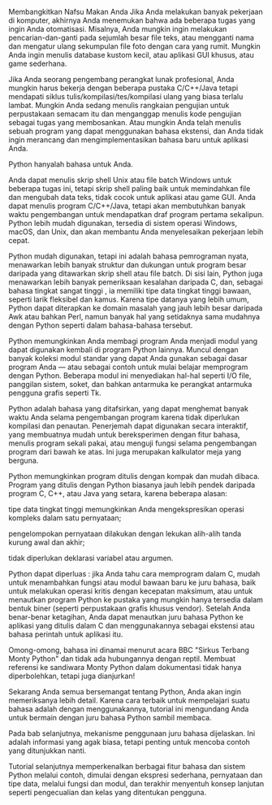 Membangkitkan Nafsu Makan Anda 
Jika Anda melakukan banyak pekerjaan di komputer, akhirnya Anda menemukan bahwa ada beberapa tugas yang ingin Anda otomatisasi. Misalnya, Anda mungkin ingin melakukan pencarian-dan-ganti pada sejumlah besar file teks, atau mengganti nama dan mengatur ulang sekumpulan file foto dengan cara yang rumit. Mungkin Anda ingin menulis database kustom kecil, atau aplikasi GUI khusus, atau game sederhana.

Jika Anda seorang pengembang perangkat lunak profesional, Anda mungkin harus bekerja dengan beberapa pustaka C/C++/Java tetapi mendapati siklus tulis/kompilasi/tes/kompilasi ulang yang biasa terlalu lambat. Mungkin Anda sedang menulis rangkaian pengujian untuk perpustakaan semacam itu dan menganggap menulis kode pengujian sebagai tugas yang membosankan. Atau mungkin Anda telah menulis sebuah program yang dapat menggunakan bahasa ekstensi, dan Anda tidak ingin merancang dan mengimplementasikan bahasa baru untuk aplikasi Anda.

Python hanyalah bahasa untuk Anda.

Anda dapat menulis skrip shell Unix atau file batch Windows untuk beberapa tugas ini, tetapi skrip shell paling baik untuk memindahkan file dan mengubah data teks, tidak cocok untuk aplikasi atau game GUI. Anda dapat menulis program C/C++/Java, tetapi akan membutuhkan banyak waktu pengembangan untuk mendapatkan draf program pertama sekalipun. Python lebih mudah digunakan, tersedia di sistem operasi Windows, macOS, dan Unix, dan akan membantu Anda menyelesaikan pekerjaan lebih cepat.

Python mudah digunakan, tetapi ini adalah bahasa pemrograman nyata, menawarkan lebih banyak struktur dan dukungan untuk program besar daripada yang ditawarkan skrip shell atau file batch. Di sisi lain, Python juga menawarkan lebih banyak pemeriksaan kesalahan daripada C, dan, sebagai bahasa tingkat sangat tinggi , ia memiliki tipe data tingkat tinggi bawaan, seperti larik fleksibel dan kamus. Karena tipe datanya yang lebih umum, Python dapat diterapkan ke domain masalah yang jauh lebih besar daripada Awk atau bahkan Perl, namun banyak hal yang setidaknya sama mudahnya dengan Python seperti dalam bahasa-bahasa tersebut.

Python memungkinkan Anda membagi program Anda menjadi modul yang dapat digunakan kembali di program Python lainnya. Muncul dengan banyak koleksi modul standar yang dapat Anda gunakan sebagai dasar program Anda — atau sebagai contoh untuk mulai belajar memprogram dengan Python. Beberapa modul ini menyediakan hal-hal seperti I/O file, panggilan sistem, soket, dan bahkan antarmuka ke perangkat antarmuka pengguna grafis seperti Tk.

Python adalah bahasa yang ditafsirkan, yang dapat menghemat banyak waktu Anda selama pengembangan program karena tidak diperlukan kompilasi dan penautan. Penerjemah dapat digunakan secara interaktif, yang membuatnya mudah untuk bereksperimen dengan fitur bahasa, menulis program sekali pakai, atau menguji fungsi selama pengembangan program dari bawah ke atas. Ini juga merupakan kalkulator meja yang berguna.

Python memungkinkan program ditulis dengan kompak dan mudah dibaca. Program yang ditulis dengan Python biasanya jauh lebih pendek daripada program C, C++, atau Java yang setara, karena beberapa alasan:

tipe data tingkat tinggi memungkinkan Anda mengekspresikan operasi kompleks dalam satu pernyataan;

pengelompokan pernyataan dilakukan dengan lekukan alih-alih tanda kurung awal dan akhir;

tidak diperlukan deklarasi variabel atau argumen.

Python dapat diperluas : jika Anda tahu cara memprogram dalam C, mudah untuk menambahkan fungsi atau modul bawaan baru ke juru bahasa, baik untuk melakukan operasi kritis dengan kecepatan maksimum, atau untuk menautkan program Python ke pustaka yang mungkin hanya tersedia dalam bentuk biner (seperti perpustakaan grafis khusus vendor). Setelah Anda benar-benar ketagihan, Anda dapat menautkan juru bahasa Python ke aplikasi yang ditulis dalam C dan menggunakannya sebagai ekstensi atau bahasa perintah untuk aplikasi itu.

Omong-omong, bahasa ini dinamai menurut acara BBC "Sirkus Terbang Monty Python" dan tidak ada hubungannya dengan reptil. Membuat referensi ke sandiwara Monty Python dalam dokumentasi tidak hanya diperbolehkan, tetapi juga dianjurkan!

Sekarang Anda semua bersemangat tentang Python, Anda akan ingin memeriksanya lebih detail. Karena cara terbaik untuk mempelajari suatu bahasa adalah dengan menggunakannya, tutorial ini mengundang Anda untuk bermain dengan juru bahasa Python sambil membaca.

Pada bab selanjutnya, mekanisme penggunaan juru bahasa dijelaskan. Ini adalah informasi yang agak biasa, tetapi penting untuk mencoba contoh yang ditunjukkan nanti.

Tutorial selanjutnya memperkenalkan berbagai fitur bahasa dan sistem Python melalui contoh, dimulai dengan ekspresi sederhana, pernyataan dan tipe data, melalui fungsi dan modul, dan terakhir menyentuh konsep lanjutan seperti pengecualian dan kelas yang ditentukan pengguna.
